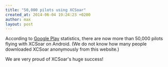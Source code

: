```yaml
---
title: "50,000 pilots using XCSoar"
created_at: 2014-06-04 19:24:23 +0200
author: max
layout: post
---
```


According to
[Google Play](https://play.google.com/store/apps/details?id=org.xcsoar)
statistics, there are now more than 50,000 pilots flying with XCSoar
on Android.  (We do not know how many people downloaded XCSoar
anonymously from this website.)

We are very proud of XCSoar's huge success!
